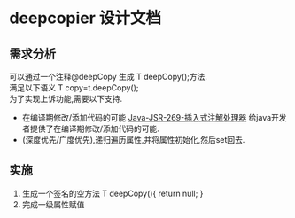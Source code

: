 # deepcopier 设计文档
## 需求分析
可以通过一个注释@deepCopy 生成 <T> T deepCopy();方法.<br/>
满足以下语义 T copy=t.deepCopy();<br/>
为了实现上诉功能,需要以下支持.
- 在编译期修改/添加代码的可能
[Java-JSR-269-插入式注解处理器](https://liuyehcf.github.io/2018/02/02/Java-JSR-269-%E6%8F%92%E5%85%A5%E5%BC%8F%E6%B3%A8%E8%A7%A3%E5%A4%84%E7%90%86%E5%99%A8/)
给java开发者提供了在编译期修改/添加代码的可能.
- (深度优先/广度优先),递归遍历属性,并将属性初始化,然后set回去.

## 实施
1. 生成一个签名的空方法
<T> T deepCopy(){
return null;
}
2. 完成一级属性赋值
